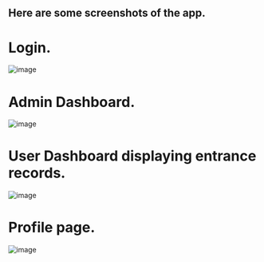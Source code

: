 ## Here are some screenshots of the app.

# Login.

![image](https://github.com/alan-vp/Index/assets/99031027/86006410-8f96-46ce-9248-0822e7494a95)

# Admin Dashboard.

![image](https://github.com/alan-vp/Index/assets/99031027/f2322a7d-feb8-4fb9-9636-dd63702cc1b3)

# User Dashboard displaying entrance records.

![image](https://github.com/alan-vp/Index/assets/99031027/e9d7fabe-06df-4b84-a665-be92d707dff6)

# Profile page.

![image](https://github.com/alan-vp/Index/assets/99031027/0ffd7f8f-3078-491b-a943-92e1eb1feb24)

